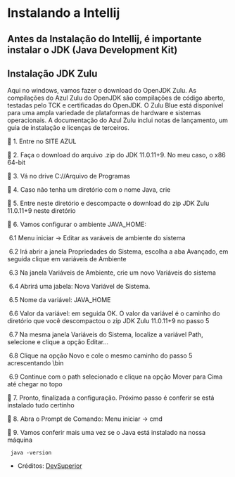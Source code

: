 # Instalando a Intellij

## Antes da Instalação do Intellij, é importante instalar o JDK (Java Development Kit)

## Instalação JDK Zulu
Aqui no windows, vamos fazer o download do OpenJDK Zulu. As compilações do Azul Zulu do OpenJDK são compilações de código aberto, testadas pelo TCK e certificadas do OpenJDK. O Zulu Blue está disponível para uma ampla variedade de plataformas de hardware e sistemas operacionais. A documentação do Azul Zulu inclui notas de lançamento, um guia de instalação e licenças de terceiros.

🔹 1. Entre no SITE AZUL

🔹 2. Faça o download do arquivo .zip do JDK 11.0.11+9. No meu caso, o x86 64-bit

🔹 3. Vá no drive C://Arquivo de Programas

🔹 4. Caso não tenha um diretório com o nome Java, crie

🔹 5. Entre neste diretório e descompacte o download do zip JDK Zulu 11.0.11+9 neste diretório

🔹 6. Vamos configurar o ambiente JAVA_HOME:

 ​ 6.1 Menu iniciar -> Editar as varáveis de ambiente do sistema

 ​ 6.2 Irá abrir a janela Propriedades do Sistema, escolha a aba Avançado, em seguida clique em variáveis de Ambiente

 ​ 6.3 Na janela Variáveis de Ambiente, crie um novo Variáveis do sistema

 ​ 6.4 Abrirá uma jabela: Nova Variável de Sistema.

 ​ 6.5 Nome da variável: JAVA_HOME

 ​ 6.6 Valor da variável: em seguida OK.​ O valor da variável é o caminho do diretório que você descompactou o zip JDK Zulu 11.0.11+9 no passo 5

 ​ 6.7 Na mesma janela Variáveis do Sistema, localize a variável Path, selecione e clique a opção Editar...

 ​ 6.8 Clique na opção Novo e cole o mesmo caminho do passo 5 acrescentando \bin

 ​ 6.9 Continue com o path selecionado e clique na opção Mover para Cima até chegar no topo

🔹 7. Pronto, finalizada a configuração. Próximo passo é conferir se está instalado tudo certinho

🔹 8. Abra o Prompt de Comando: Menu iniciar -> cmd

🔹 9. Vamos conferir mais uma vez se o Java está instalado na nossa máquina

     java -version
- Créditos: [DevSuperior](https://www.youtube.com/watch?v=laC0fiI-IOM)
